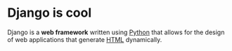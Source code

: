 # Django is cool

Django is a **web framework** written using [Python](/wiki/Python) that allows for the design of web applications that generate [HTML](/wiki/HTML) dynamically.